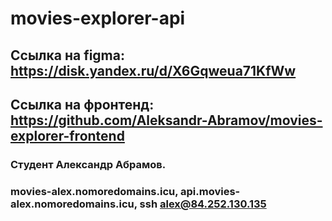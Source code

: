 # movies-explorer-api

## Ссылка на figma: https://disk.yandex.ru/d/X6Gqweua71KfWw

## Ссылка на фронтенд: https://github.com/Aleksandr-Abramov/movies-explorer-frontend

### Студент Александр Абрамов.

### movies-alex.nomoredomains.icu, api.movies-alex.nomoredomains.icu, ssh alex@84.252.130.135